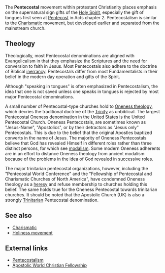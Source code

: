 The **Pentecostal** movement within protestant Christianity places
emphasis on the supernatural sign gifts of the
[Holy Spirit](Holy_Spirit "Holy Spirit"), especially the gift of
tongues first seen at [Pentecost](Pentecost "Pentecost") in Acts
chapter 2. Pentecostalism is similar to the
[Charismatic](Charismatic "Charismatic") movement, but developed
earlier and separated from the mainstream church.


## Theology

Theologically, most Pentecostal denominations are aligned with
Evangelicalism in that they emphasize the Scriptures and the need
for conversion to faith in Jesus. Most Pentecostals also adhere to
the doctrine of Biblical [inerrancy](Inerrancy "Inerrancy").
Pentecostals differ from most Fundamentalists in their belief in
the modern day operation and gifts of the Spirit.

Although "speaking in tongues" is often emphasized in
Pentecostalism, the idea that one is not saved unless one speaks in
tongues is rejected by most major Pentecostal denominations.

A small number of Pentecostal-type churches hold to
[Oneness theology](Oneness_Pentecostalism "Oneness Pentecostalism"),
which decries the traditional doctrine of the
[Trinity](Trinity "Trinity") as unbiblical. The largest Pentecostal
Oneness denomination in the United States is the United Pentecostal
Church. Oneness Pentecostals, are sometimes known as "Jesus-Name",
"Apostolics", or by their detractors as "Jesus only" Pentecostals.
This is due to the belief that the original Apostles baptized
converts in the name of Jesus. The majority of Oneness Pentecostals
believe that God has revealed Himself in different roles rather
than three distinct persons, for which see
[modalism](Modalism "Modalism"). Some modern Oneness adherents are
in an effort to distance Oneness theology from ancient modalism
because of the problems in the idea of God revealed in successive
roles.

The major trinitarian pentecostal organizations, however, including
the "Pentecostal World Conference" and the "Fellowship of
Pentecostal and Charismatic Churches of North America", have
condemned Oneness theology as a [heresy](Heresy "Heresy") and
refuse membership to churches holding this belief. The same holds
true for the Oneness Pentecostal towards trinitarian churches. It
should be noted that the Apostolic Church (UK) is also a strongly
[Trinitarian](Trinitarianism "Trinitarianism") Pentecostal
denomination.

## See also

-   [Charismatic](Charismatic "Charismatic")
-   [Holiness movement](Holiness_movement "Holiness movement")

## External links

-   [Pentecostalism](http://en.wikipedia.org/wiki/Pentecostal "w:Pentecostal")
-   [Apostolic World Christian Fellowship](http://www.awcf.org)



